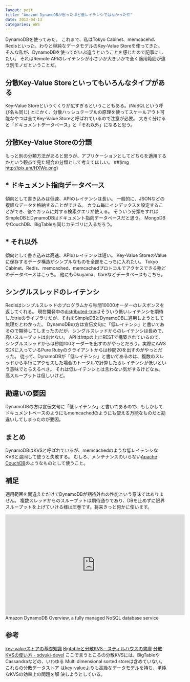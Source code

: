 ```yaml
---
layout: post
title: "Amazon DynamoDBが思ったほど低レイテンシではなかった件"
date: 2012-04-13
categories: AWS
---
```

DynamoDBを使ってみた。
これまで、私はTokyo Cabinet、memcacehd、 Redisといった、わりと単純なデータモデルのKey-Value Storeを使ってきた。
そんな私が、DynamoDBを使ってだいぶ違うということを感じたので記事にしたい。
それはRemote APIのレイテンシが小さいか大きいかで全く適用範囲が違う別モノだということだ。

## 分散Key-Value Storeといってもいろんなタイプがある
Key-Value Storeというくくりが広すぎるということもある。(NoSQLという呼び名も同じ)
とにかく、分散ハッシュテーブルの原理を使ってスケールアウト可能なやつは全てKey-Value Storeと呼ばれているので注意が必要。
大きく分けると「ドキュメントデータベース」と「それ以外」になると思う。

## 分散Key-Value Storeの分類
もっと別の分類方法があると思うが、アプリケーションとしてどちらを適用するかという観点で見た場合の分類として考えてほしい。
 ##(img http://pix.am/HXWe.png)

## * ドキュメント指向データベース
傾向として書き込みは低速、APIのレイテンシは長い。
一般的に、JSONなどの複雑なデータを格納することができる。
カラム毎にインデックスを設定することができ、後でカラムに対する検索クエリが使える。
そういう分類をすればSimpleDBとDynamoDBはドキュメント指向データベースだと思う。
MongoDBやCouchDB、BigTableも同じカテゴリに入るだろう。

## * それ以外
傾向として書き込みは高速、APIのレイテンシは短い。
Key-Value StoreのValueに保存するデータ構造がシンプルなものを全部をこっちに入れたい。
Tokyo Cabinet、Redis、memcached、memcachedプロトコルでアクセスできる殆どのデータベースはこっち。
他にもOkuyama、flareなどデータベースもこちら。

## シングルスレッドのレイテンシ
Redisはシンプルスレッドのプログラムから秒間10000オーダーのレスポンスを返してくれる。
現在開発中の[distributed-trie](http://github.com/kiyoka/distributed-trie)はそういう低いレイテンシを期待したtrieのライブラリだが、それをSimpleDBとDynamoDBに適用しようとして無理だとわかった。
DynamoDBの方は宣伝文句に「低レイテンシ」と書いてあるので期待してしまったのだが、シングルスレッドからのレイテンシは長めで、高いスループットは出せない。
APIはhttpの上にRESTで構築されているので、シングルスレッドからは秒間100オーダーを出すのがやっとだろう。実際にAWS SDKに入っているPure Rubyのクライアントからは秒間20を出すのがやっとだった。
従って、DynamoDBが「低レイテンシ」と書いてあるのは、複数のスレッドから平行にアクセスした場合のトータルで計算したらレイテンシが低いという意味でとらえるべき。
それは低レイテンシとは言わない気がするけどなぁ。高スループットは但しいけど。

## 勘違いの要因
DynamoDBの方は宣伝文句に「低レイテンシ」と書いてあるので、もしかしてドキュメントベースのようにもmemcachedのようにも使える万能なものだと勘違いしてしまったのが要因。

## まとめ
DynamoDBはKVSと呼ばれているが、memcachedのような低レイテンシなKVSと混同して使うと失敗する。
むしろ、メンテナンスのいらない[Apache CouchDB](http://couchdb.apache.org/)のようなものとして使うこと。

## 補足
適用範囲を間違えただけでDynamoDBが期待外れの性能という意味ではありません。
複数スレッドからのスループットは期待通りであり、DBを止めずに限界スループットを上げていける様は圧巻です。将来きっと何かに使います。
 <iframe width="560" height="315" src="https://www.youtube.com/embed/oz-7wJJ9HZ0" frameborder="0" allowfullscreen></iframe>  Amazon DynamoDB Overview, a fully managed NoSQL database service

## 参考
 [key-valueストアの基礎知識](http://www.shudo.net/article/201002-Software-Design-KVS/)
 [Bigtableと分散KVS - スティルハウスの書庫](http://d.hatena.ne.jp/kazunori_279/20091118/1258527666)
 [分散KVSの使い方 - sdyuki-devel](http://d.hatena.ne.jp/sdyuki/20091116/1258350905)
 ここで言うところの分散KVSには、BigTableやCassandraなどの、いわゆる
 Multi dimensional sorted storeは含めていない。これらの分散データストア
 はkey-valueよりも高級なデータモデルを持ち、単純なKVSの効率上の問題を解
 決しようとしている。
